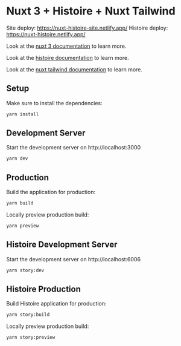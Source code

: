 # Nuxt 3 + Histoire + Nuxt Tailwind

Site deploy: https://nuxt-histoire-site.netlify.app/
Histoire deploy: https://nuxt-histoire.netlify.app/

Look at the [nuxt 3 documentation](https://v3.nuxtjs.org) to learn more.

Look at the [histoire documentation](https://histoire.dev/) to learn more.

Look at the [nuxt tailwind documentation](https://tailwindcss.nuxtjs.org/) to learn more.

## Setup

Make sure to install the dependencies:

```bash
yarn install
```

## Development Server

Start the development server on http://localhost:3000

```bash
yarn dev
```

## Production

Build the application for production:

```bash
yarn build
```

Locally preview production build:

```bash
yarn preview
```

## Histoire Development Server

Start the development server on http://localhost:6006

```bash
yarn story:dev
```

## Histoire Production

Build Histoire application for production:

```bash
yarn story:build
```

Locally preview production build:

```bash
yarn story:preview
```
